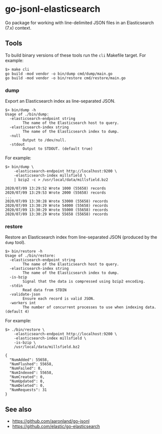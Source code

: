 # go-jsonl-elasticsearch

Go package for working with line-delimited JSON files in an Elasticsearch (7.x) context.

## Tools

To build binary versions of these tools run the `cli` Makefile target. For example:

```
$> make cli
go build -mod vendor -o bin/dump cmd/dump/main.go
go build -mod vendor -o bin/restore cmd/restore/main.go
```
  
### dump

Export an Elasticsearch index as line-separated JSON.

```
$> bin/dump -h
Usage of ./bin/dump:
  -elasticsearch-endpoint string
    	The name of the Elasticsearch host to query.
  -elasticsearch-index string
    	The name of the Elasticsearch index to dump.
  -null
    	Output to /dev/null.
  -stdout
    	Output to STDOUT. (default true)
```

For example:

```
$> bin/dump \
	-elasticsearch-endpoint http://localhost:9200 \
	-elasticsearch-index millsfield \
	| bzip2 -c > /usr/local/data/millsfield.bz2

2020/07/09 13:29:52 Wrote 1000 (55658) records
2020/07/09 13:29:53 Wrote 2000 (55658) records
...
2020/07/09 13:30:28 Wrote 53000 (55658) records
2020/07/09 13:30:29 Wrote 54000 (55658) records
2020/07/09 13:30:29 Wrote 55000 (55658) records
2020/07/09 13:30:29 Wrote 55658 (55658) records
```

### restore

Restore an Elasticsearch index from line-separated JSON (produced by the `dump` tool).

```
$> bin/restore -h
Usage of ./bin/restore:
  -elasticsearch-endpoint string
    	The name of the Elasticsearch host to query.
  -elasticsearch-index string
    	The name of the Elasticsearch index to dump.
  -is-bzip
    	Signal that the data is compressed using bzip2 encoding.
  -stdin
    	Read data from STDIN
  -validate-json
    	Ensure each record is valid JSON.
  -workers int
    	The number of concurrent processes to use when indexing data. (default 4)
```

For example:

```
$> ./bin/restore \
	-elasticsearch-endpoint http://localhost:9200 \
	-elasticsearch-index millsfield \
	-is-bzip \
	/usr/local/data/millsfield.bz2

{
  "NumAdded": 55658,
  "NumFlushed": 55658,
  "NumFailed": 0,
  "NumIndexed": 55658,
  "NumCreated": 0,
  "NumUpdated": 0,
  "NumDeleted": 0,
  "NumRequests": 31
}
```

## See also

* https://github.com/aaronland/go-jsonl
* https://github.com/elastic/go-elasticsearch